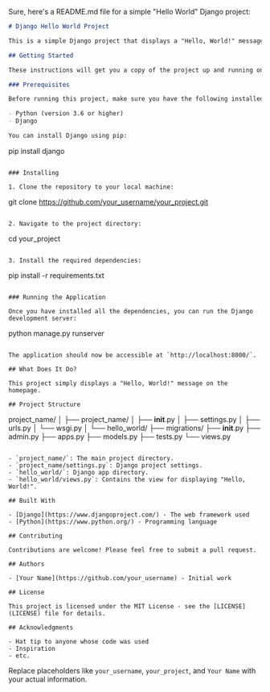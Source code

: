 Sure, here's a README.md file for a simple "Hello World" Django project:

```markdown
# Django Hello World Project

This is a simple Django project that displays a "Hello, World!" message.

## Getting Started

These instructions will get you a copy of the project up and running on your local machine for development and testing purposes.

### Prerequisites

Before running this project, make sure you have the following installed on your system:

- Python (version 3.6 or higher)
- Django

You can install Django using pip:

```
pip install django
```

### Installing

1. Clone the repository to your local machine:

```
git clone https://github.com/your_username/your_project.git
```

2. Navigate to the project directory:

```
cd your_project
```

3. Install the required dependencies:

```
pip install -r requirements.txt
```

### Running the Application

Once you have installed all the dependencies, you can run the Django development server:

```
python manage.py runserver
```

The application should now be accessible at `http://localhost:8000/`.

## What Does It Do?

This project simply displays a "Hello, World!" message on the homepage.

## Project Structure

```
project_name/
│
├── project_name/
│   ├── __init__.py
│   ├── settings.py
│   ├── urls.py
│   └── wsgi.py
│
└── hello_world/
    ├── migrations/
    ├── __init__.py
    ├── admin.py
    ├── apps.py
    ├── models.py
    ├── tests.py
    └── views.py
```

- `project_name/`: The main project directory.
- `project_name/settings.py`: Django project settings.
- `hello_world/`: Django app directory.
- `hello_world/views.py`: Contains the view for displaying "Hello, World!".

## Built With

- [Django](https://www.djangoproject.com/) - The web framework used
- [Python](https://www.python.org/) - Programming language

## Contributing

Contributions are welcome! Please feel free to submit a pull request.

## Authors

- [Your Name](https://github.com/your_username) - Initial work

## License

This project is licensed under the MIT License - see the [LICENSE](LICENSE) file for details.

## Acknowledgments

- Hat tip to anyone whose code was used
- Inspiration
- etc.
```

Replace placeholders like `your_username`, `your_project`, and `Your Name` with your actual information.
